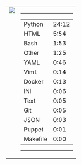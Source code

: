 
<table><tr>
<td valign="top">
  <img src="https://wakatime.com/share/@Aperture/0cd21d5d-ac4f-458d-9c71-d06f479c1297.png" />
</td>

<td valign="top">
  <hr>
  <table>
    <tr><td>Python</td><td>24:12</td></tr><tr><td>HTML</td><td>5:54</td></tr><tr><td>Bash</td><td>1:53</td></tr><tr><td>Other</td><td>1:25</td></tr><tr><td>YAML</td><td>0:46</td></tr><tr><td>VimL</td><td>0:14</td></tr><tr><td>Docker</td><td>0:13</td></tr><tr><td>INI</td><td>0:06</td></tr><tr><td>Text</td><td>0:05</td></tr><tr><td>Git</td><td>0:05</td></tr><tr><td>JSON</td><td>0:03</td></tr><tr><td>Puppet</td><td>0:01</td></tr><tr><td>Makefile</td><td>0:00</td></tr>
  </table>
  <hr>
</td>
</tr></table>

